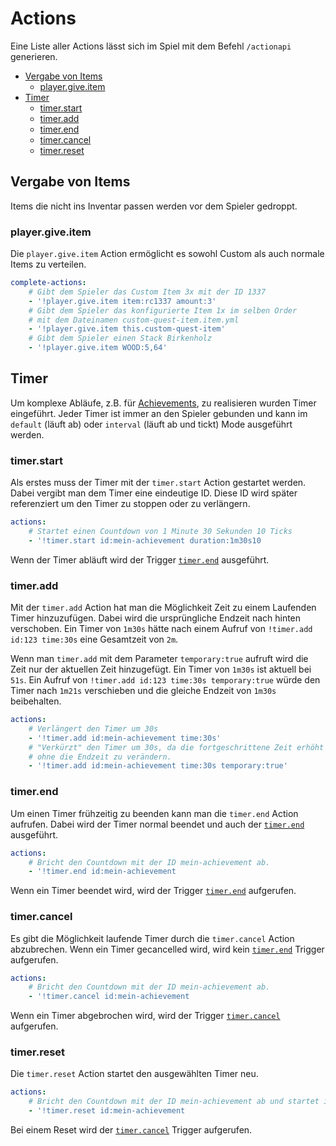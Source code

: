 # **A**ctions

Eine Liste aller Actions lässt sich im Spiel mit dem Befehl `/actionapi` generieren.

- [Vergabe von Items](#vergabe-von-items)
    - [player.give.item](#playergiveitem)
- [Timer](#timer)
    - [timer.start](#timerstart)
    - [timer.add](#timeradd)
    - [timer.end](#timerend)
    - [timer.cancel](#timercancel)
    - [timer.reset](#timerreset)

## Vergabe von Items

Items die nicht ins Inventar passen werden vor dem Spieler gedroppt.

### player.give.item

Die `player.give.item` Action ermöglicht es sowohl Custom als auch normale Items zu verteilen.

```yml
complete-actions:
    # Gibt dem Spieler das Custom Item 3x mit der ID 1337
    - '!player.give.item item:rc1337 amount:3'
    # Gibt dem Spieler das konfigurierte Item 1x im selben Order
    # mit dem Dateinamen custom-quest-item.item.yml
    - '!player.give.item this.custom-quest-item'
    # Gibt dem Spieler einen Stack Birkenholz
    - '!player.give.item WOOD:5,64'
```

## Timer

Um komplexe Abläufe, z.B. für [Achievements](https://git.faldoria.de/raidcraft/achievements), zu realisieren wurden Timer eingeführt. Jeder Timer ist immer an den Spieler gebunden und kann im `default` (läuft ab) oder `interval` (läuft ab und tickt) Mode ausgeführt werden.

### timer.start

Als erstes muss der Timer mit der `timer.start` Action gestartet werden. Dabei vergibt man dem Timer eine eindeutige ID. Diese ID wird später referenziert um den Timer zu stoppen oder zu verlängern.

```yml
actions:
    # Startet einen Countdown von 1 Minute 30 Sekunden 10 Ticks
    - '!timer.start id:mein-achievement duration:1m30s10
```

Wenn der Timer abläuft wird der Trigger [`timer.end`](#timer-end-trigger) ausgeführt.

### timer.add

Mit der `timer.add` Action hat man die Möglichkeit Zeit zu einem Laufenden Timer hinzuzufügen. Dabei wird die ursprüngliche Endzeit nach hinten verschoben. Ein Timer von `1m30s` hätte nach einem Aufruf von `!timer.add id:123 time:30s` eine Gesamtzeit von `2m`.

Wenn man `timer.add` mit dem Parameter `temporary:true` aufruft wird die Zeit nur der aktuellen Zeit hinzugefügt. Ein Timer von `1m30s` ist aktuell bei `51s`. Ein Aufruf von `!timer.add id:123 time:30s temporary:true` würde den Timer nach `1m21s` verschieben und die gleiche Endzeit von `1m30s` beibehalten.

```yml
actions:
    # Verlängert den Timer um 30s
    - '!timer.add id:mein-achievement time:30s'
    # "Verkürzt" den Timer um 30s, da die fortgeschrittene Zeit erhöht wird,
    # ohne die Endzeit zu verändern.
    - '!timer.add id:mein-achievement time:30s temporary:true'
```

### timer.end

Um einen Timer frühzeitig zu beenden kann man die `timer.end` Action aufrufen. Dabei wird der Timer normal beendet und auch der [`timer.end`](#timer-end-trigger) ausgeführt.

```yml
actions:
    # Bricht den Countdown mit der ID mein-achievement ab.
    - '!timer.end id:mein-achievement
```

Wenn ein Timer beendet wird, wird der Trigger [`timer.end`](#timer-end-trigger) aufgerufen.

### timer.cancel

Es gibt die Möglichkeit laufende Timer durch die `timer.cancel` Action abzubrechen. Wenn ein Timer gecancelled wird, wird kein [`timer.end`](#timer-end-trigger) Trigger aufgerufen.

```yml
actions:
    # Bricht den Countdown mit der ID mein-achievement ab.
    - '!timer.cancel id:mein-achievement
```

Wenn ein Timer abgebrochen wird, wird der Trigger [`timer.cancel`](#timer-cancel-trigger) aufgerufen.

### timer.reset

Die `timer.reset` Action startet den ausgewählten Timer neu.

```yml
actions:
    # Bricht den Countdown mit der ID mein-achievement ab und startet ihn neu.
    - '!timer.reset id:mein-achievement
```

Bei einem Reset wird der [`timer.cancel`](#timer-cancel-trigger) Trigger aufgerufen.